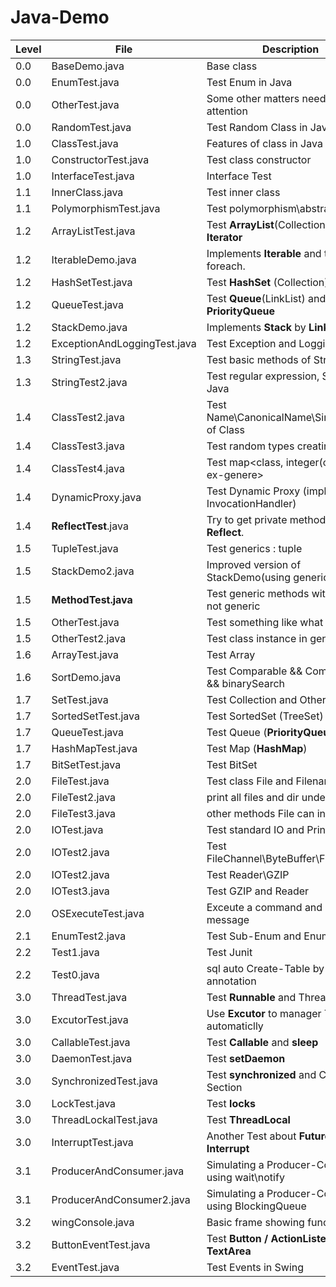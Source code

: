 # Java-Demo

| Level | File  | Description | Package |
| ---------- | ------------- | ------------- | ------------- |
| 0.0 | BaseDemo.java  | Base class   | (default) |
| 0.0 | EnumTest.java | Test Enum in Java | (default) |
| 0.0 | OtherTest.java | 	Some other matters needing attention | (default) |
| 0.0 | RandomTest.java | Test Random Class in Java | (default) |
| 1.0 | ClassTest.java | Features of class in Java | (default) |
| 1.0 | ConstructorTest.java | Test class constructor | (default) |
| 1.0 | InterfaceTest.java | Interface Test | (default) |
| 1.1 | InnerClass.java | Test inner class | (default) |
| 1.1 | PolymorphismTest.java | Test polymorphism\abstract in Java | (default) |
| 1.2 | ArrayListTest.java  | Test <b>ArrayList</b>(Collection) and <b>Iterator</b> | (default) |
| 1.2 | IterableDemo.java | Implements <b>Iterable</b> and then test foreach. | (default) |
| 1.2 | HashSetTest.java | Test <b>HashSet</b> (Collection) | (default) |
| 1.2 | QueueTest.java | Test <b>Queue</b>(LinkList) and <b>PriorityQueue</b> | (default) |
| 1.2 | StackDemo.java | Implements <b>Stack</b> by <b>LinkList</b> | (default) |
| 1.2 | ExceptionAndLoggingTest.java | Test Exception and Logging in Java | (default) |
| 1.3 | StringTest.java | Test basic methods of String |  (default) |
| 1.3 | StringTest2.java | Test regular expression, Scanner in Java | (default) |
| 1.4 | ClassTest2.java | Test Name\CanonicalName\SimpleName of Class | (default) |
| 1.4 | ClassTest3.java | Test random types creating. | (default) |
| 1.4 | ClassTest4.java | Test map<class, integer(contains ex-genere> | (default) | 
| 1.4 | DynamicProxy.java | Test Dynamic Proxy (implement InvocationHandler) | (default) | 
| 1.4 | <b>ReflectTest</b>.java | Try to get private method\field by <b>Reflect</b>. | (default) |
| 1.5 | TupleTest.java | Test generics : tuple | generics |
| 1.5 | StackDemo2.java | Improved version of StackDemo(using generics) | generics | 
| 1.5 | <b>MethodTest.java</b> | Test generic methods with class not generic | generics |
| 1.5 | OtherTest.java | Test something like what I saw in <SICP> | generics |
| 1.5 | OtherTest2.java | Test class instance in generics | generics |
| 1.6 | ArrayTest.java | Test Array | (default) |
| 1.6 | SortDemo.java | Test Comparable && Comparator && binarySearch | (default) |
| 1.7 | SetTest.java | Test Collection and Other generics | collections |
| 1.7 | SortedSetTest.java | Test SortedSet (TreeSet) | collections |
| 1.7 | QueueTest.java | Test Queue (<b>PriorityQueue</b>) | collections |
| 1.7 | HashMapTest.java | Test Map (<b>HashMap</b>) | collections |
| 1.7 | BitSetTest.java | Test BitSet | collections |
| 2.0 | FileTest.java | Test class File and FilenameFilter | io |
| 2.0 | FileTest2.java | print all files and dir under a foler | io |
| 2.0 | FileTest3.java | other methods File can invoke | io |
| 2.0 | IOTest.java | Test standard IO and PrintWriter | io |
| 2.0 | IOTest2.java | Test FileChannel\ByteBuffer\FileLock | io |
| 2.0 | IOTest2.java | Test Reader\GZIP | io |
| 2.0 | IOTest3.java | Test GZIP and Reader | io |
| 2.0 | OSExecuteTest.java | Exceute a command and return message | io |
| 2.1 | EnumTest2.java | Test Sub-Enum and EnumSet | (default) |
| 2.2 | Test1.java | Test Junit | annotation |
| 2.2 | Test0.java | sql auto Create-Table by annotation | annotation |
| 3.0 | ThreadTest.java | Test <b>Runnable</b> and Thread.yield() | multithread |
| 3.0 | ExcutorTest.java | Use <b>Excutor</b> to manager Thread automaticlly | multithread |
| 3.0 | CallableTest.java | Test <b>Callable</b> and <b>sleep</b> | multithread |
| 3.0 | DaemonTest.java | Test <b>setDaemon</b> | multithread |
| 3.0 | SynchronizedTest.java | Test <b>synchronized</b> and Critical Section | multithread |
| 3.0 | LockTest.java | Test <b>locks</b> | multithread |
| 3.0 | ThreadLockalTest.java | Test <b>ThreadLocal</b> | multithread |
| 3.0 | InterruptTest.java | Another Test about <b>Future</b> and <b>Interrupt</b> | multithread |
| 3.1 | ProducerAndConsumer.java | Simulating a Producer-Consumer using wait\notify | multithread |
| 3.1 | ProducerAndConsumer2.java | Simulating a Producer-Consumer using BlockingQueue | multithread |
| 3.2 | wingConsole.java | Basic frame showing function | gui |
| 3.2 | ButtonEventTest.java | Test <b>Button / ActionListener / TextArea</b> | gui | 
| 3.2 | EventTest.java | Test Events in Swing | gui |